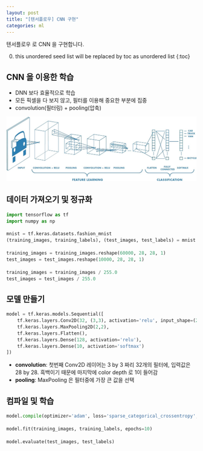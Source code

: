 ```yaml
---
layout: post
title: "[텐서플로우] CNN 구현"
categories: ml
---
```


텐서플로우 로 CNN 을 구현합니다.

0. this unordered seed list will be replaced by toc as unordered list
{:toc}

## CNN 을 이용한 학습

- DNN 보다 효율적으로 학습
- 모든 픽셀을 다 보지 않고, 필터를 이용해 중요한 부분에 집중
- convolution(필터링) + pooling(압축)


![cnn](/assets/img/cnn.jpg)

## 데이터 가져오기 및 정규화

```python
import tensorflow as tf
import numpy as np

mnist = tf.keras.datasets.fashion_mnist
(training_images, training_labels), (test_images, test_labels) = mnist.load_data()

training_images = training_images.reshape(60000, 28, 28, 1)
test_images = test_images.reshape(10000, 28, 28, 1)

training_images = training_images / 255.0
test_images = test_images / 255.0
```

## 모델 만들기

```python
model = tf.keras.models.Sequential([
    tf.keras.layers.Conv2D(32, (3,3), activation='relu', input_shape=(28, 28, 1)),
    tf.keras.layers.MaxPooling2D(2,2),
    tf.keras.layers.Flatten(),
    tf.keras.layers.Dense(128, activation='relu'),
    tf.keras.layers.Dense(10, activation='softmax')
])
```

- **convolution**: 첫번째 Conv2D 레이어는 3 by 3 짜리 32개의 필터에, 입력값은 28 by 28. 흑백이기 때문에 마지막에 color depth 로 1이 들어감
- **pooling**: MaxPooling 은 필터중에 가장 큰 값을 선택

## 컴파일 및 학습

```python
model.compile(optimizer='adam', loss='sparse_categorical_crossentropy', metrics=['accuracy'])

model.fit(training_images, training_labels, epochs=10)

model.evaluate(test_images, test_labels)
```
